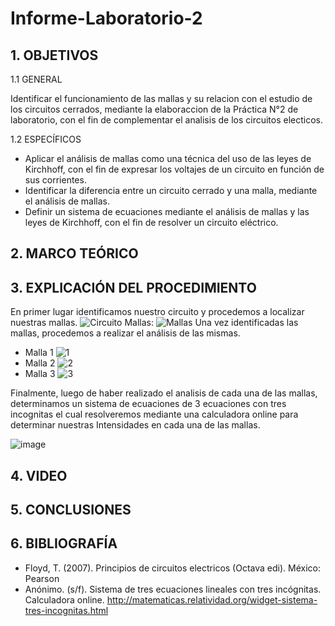 # Informe-Laboratorio-2
## 1. OBJETIVOS

   1.1 GENERAL

Identificar el funcionamiento de las mallas y su relacion con el estudio de los circuitos cerrados, mediante la elaboraccion de la Práctica N°2 de laboratorio, con el fin de complementar el analisis de los circuitos electicos.  

   1.2 ESPECÍFICOS
   
* Aplicar el análisis de mallas como una técnica del uso de las leyes de Kirchhoff, con el fin de expresar los voltajes de un circuito en función de sus corrientes.  
* Identificar la diferencia entre un circuito cerrado y una malla, mediante el análisis de mallas.
* Definir un sistema de ecuaciones mediante el análisis de mallas y las leyes de Kirchhoff, con el fin de resolver un circuito eléctrico.   

## 2. MARCO TEÓRICO



## 3. EXPLICACIÓN DEL PROCEDIMIENTO

En primer lugar identificamos nuestro circuito y procedemos a localizar nuestras mallas. 
![Circuito](https://user-images.githubusercontent.com/93681159/142958177-f19d7ddc-946f-4913-b5ef-027d5282b1d7.jpeg)
Mallas:
![Mallas](https://user-images.githubusercontent.com/93681159/142953594-81bcce68-2fa1-46ae-bfd2-aed7809d198e.jpeg)
Una vez identificadas las mallas, procedemos a realizar el análisis de las mismas.
* Malla 1
![1](https://user-images.githubusercontent.com/93681159/142954516-efad84eb-d92c-41a1-b163-6e0277d4c656.jpeg)
* Malla 2
![2](https://user-images.githubusercontent.com/93681159/142961048-acdfaf41-78ea-4d15-8c81-8bd302a6c52b.jpeg)
* Malla 3
![3](https://user-images.githubusercontent.com/93681159/142956485-18a62670-416b-4122-afde-0cbf0433ddcd.jpeg)

Finalmente, luego de haber realizado el analisis de cada una de las mallas, determinamos un sistema de ecuaciones de 3 ecuaciones con tres incognitas el cual resolveremos mediante una calculadora online para determinar nuestras Intensidades en cada una de las mallas. 

![image](https://user-images.githubusercontent.com/93681159/142961319-f49ae5ea-8e6d-4023-b1b0-1a37b24a1e9e.png)



## 4. VIDEO


## 5. CONCLUSIONES



## 6. BIBLIOGRAFÍA 
* Floyd, T. (2007). Principios de circuitos electricos (Octava edi). México: Pearson
* Anónimo. (s/f). Sistema de tres ecuaciones lineales con tres incógnitas. Calculadora online. http://matematicas.relatividad.org/widget-sistema-tres-incognitas.html
